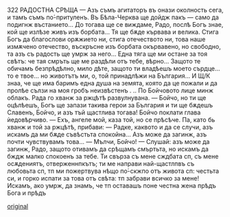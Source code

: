 ﻿322
РАДОСТНА СРѢЩА
— Азъ съмъ агитаторъ въ онази околность сега, и тамъ съмъ по́-притуленъ. Въ Бѣла-Черква ще дойдж пакъ — само да подигнж въстанието... До тогава ще се виждаме, Радо, послѣ Богъ знае, кой ще излѣзе живъ изъ борбата... Тя ще бѫде кървава и велика. Стига Богъ да благослови орѫжието ни, стига отечеството ни, това наше измѫчено отечество, въскръсне изъ борбата окървавено, но свободно, та азъ съ радость ще умрж за него... Една тяга ще ми остане за тоя свѣтъ: че тая смръть ще ме раздѣли отъ тебе, вѣрно... Защото те обичамъ безпрѣдѣлно, мило дѣте, защото ти владѣешъ моето сърдце... то е твое... но животътъ ми, о, той принадлѣжи на България... И Щ/К знаа, че ще има баримъ една душа на земята, която да це пожали и да пролѣе сълзи на моя гробъ неизвѣстенъ . ..
По Бойчовото лице минж облакъ.
Рада го хванж за ржцѣтѣ развулнувана.
— Бойчо, но ти ще оцѣлѣешъ, Богъ ще запази такива герои за България и ти ще бѫдешъ Славенъ, Бойчо, и азъ тъй щастлива тогава!
Бойчо поклати глава ѝедовѣрчиво.
— Ехъ, ангеле мой, каза той, но се прѣсѣче. Па, като бь хванж и той за ржцѣтѣ, прибави:
— Радке, каквото и да се случи, азъ искамъ да ми бѫде съвѣстьта спокойна... Азъ може да загинж, азъ почти чувствувамъ това...
— Мълчи, Бойчо!
— Слушай: азъ може да загинж, Радо, защото отивамъ да срѣщамъ смъртьта, но искамъ да бждж малко спокоенъ за тебе. Ти свърза съ мене сждбата сп, съ мене осѫдениятъ, отверженнпкътъ; ти ме направи най-щастлпвъ съ любовьта сп, тп ми пожертвува нѣщо по́-скжпо отъ живота сп: честьта си, и горко испати за това отъ свѣта: тп забрави всичко за мене! Искамъ, ако умрж, да знамъ, че тп оставашъ поне честна жена прѣдъ Бога и прѣдъ

[original](images/361.jpg)